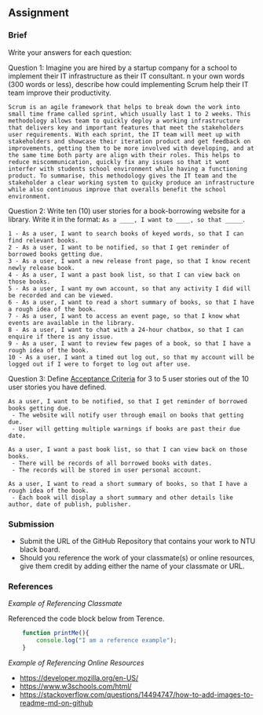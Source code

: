 ## Assignment

### Brief

Write your answers for each question:

Question 1:
Imagine you are hired by a startup company for a school to implement their IT infrastructure as their IT consultant. n your own words (300 words or less), describe how could implementing Scrum help their IT team improve their productivity.

```
Scrum is an agile framework that helps to break down the work into small time frame called sprint, which usually last 1 to 2 weeks. This methodology allows team to quickly deploy a working infrastructure that delivers key and important features that meet the stakeholders user requirements. With each sprint, the IT team will meet up with stakeholders and showcase their iteration product and get feedback on improvements, getting them to be more involved with developing, and at the same time both party are align with their roles. This helps to reduce miscommunication, quickly fix any issues so that it wont interfer with students school environment while having a functioning product. To summarise, this methodology gives the IT team and the stakeholder a clear working system to quicky produce an infrastructure while also continuous improve that overalls benefit the school environment.
```

Question 2:
Write ten (10) user stories for a book-borrowing website for a library. Write it in the format: `As a ____, I want to ____, so that _____`.

```
1 - As a user, I want to search books of keyed words, so that I can find relevant books.
2 - As a user, I want to be notified, so that I get reminder of borrowed books getting due.
3 - As a user, I want a new release front page, so that I know recent newly release book.
4 - As a user, I want a past book list, so that I can view back on those books.
5 - As a user, I want my own account, so that any activity I did will be recorded and can be viewed.
6 - As a user, I want to read a short summary of books, so that I have a rough idea of the book.
7 - As a user, I want to access an event page, so that I know what events are available in the library.
8 - As a user, I want to chat with a 24-hour chatbox, so that I can enquire if there is any issue.
9 - As a user, I want to review few pages of a book, so that I have a rough idea of the book.
10 - As a user, I want a timed out log out, so that my account will be logged out if I were to forget to log out after use.
```

Question 3: 
Define [Acceptance Criteria](https://resources.scrumalliance.org/Article/need-know-acceptance-criteria) for 3 to 5 user stories out of the 10 user stories you have defined.

```
As a user, I want to be notified, so that I get reminder of borrowed books getting due.
 - The website will notify user through email on books that getting due.
 - User will getting multiple warnings if books are past their due date.

As a user, I want a past book list, so that I can view back on those books.
 - There will be records of all borrowed books with dates.
 - The records will be stored in user personal account.

As a user, I want to read a short summary of books, so that I have a rough idea of the book.
 - Each book will display a short summary and other details like author, date of publish, publisher.
```


### Submission 

- Submit the URL of the GitHub Repository that contains your work to NTU black board.
- Should you reference the work of your classmate(s) or online resources, give them credit by adding either the name of your classmate or URL. 


### References

_Example of Referencing Classmate_

Referenced the code block below from Terence.
```js
    function printMe(){
        console.log("I am a reference example");
    }
```

_Example of Referencing Online Resources_

- https://developer.mozilla.org/en-US/
- https://www.w3schools.com/html/
- https://stackoverflow.com/questions/14494747/how-to-add-images-to-readme-md-on-github

